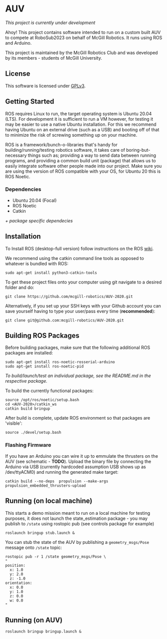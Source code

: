 # AUV

*This project is currently under development*

Ahoy! This project contains software intended to run on a custom built AUV to compete at RoboSub2023 on behalf of McGill Robotics. It runs using ROS and Arduino.

This project is maintained by the McGill Robotics Club and was developed by its members - students of McGill University. 


## License

This software is licensed under [GPLv3](LICENSE).


## Getting Started

ROS requires Linux to run, the target operating system is Ubuntu 20.04 (LTS). For development it is sufficient to run a VM however, 
for testing it may be easier to use a native Ubuntu installation. For this we recommend having Ubuntu on an external drive (such as a USB) 
and booting off of that to minimize the risk of screwing something up on your machine. 

ROS is a framework/bunch-o-libraries that's handy for building/running/testing robotics software, it takes care of boring-but-necessary 
things such as; providing a way to send data between running programs, and providing a common build unit (package) that allows us to 
easily integrate software other people made into our project. Make sure you are using the version of ROS compatible with your OS, for 
Ubuntu 20 this is ROS Noetic.


### Dependencies

- Ubuntu 20.04 (Focal)
- ROS Noetic
- Catkin

*+ package specific dependecies*


## Installation 

To Install ROS (desktop-full version) follow instructions on the ROS [wiki](http://wiki.ros.org/noetic/Installation/Ubuntu).

We recommend using the catkin command line tools as opposed to whatever is bundled with ROS:

    sudo apt-get install python3-catkin-tools

To get these project files onto your computer using git navigate to a desired folder and do:

    git clone https://github.com/mcgill-robotics/AUV-2020.git
  
Alternatively, if you set up your SSH keys with your Github account you can save yourself having to type your user/pass every 
time (**recommended**):

    git clone git@github.com:mcgill-robotics/AUV-2020.git


## Building ROS Packages

Before building packages, make sure that the following additional ROS packages are installed:

	sudo apt-get install ros-noetic-rosserial-arduino
	sudo apt-get install ros-noetic-pid

*To build/launch/test an individual package, see the README.md in the respective package.*

To build the currently functional packages:

	source /opt/ros/noetic/setup.bash
	cd <AUV-2020>/catkin_ws
	catkin build bringup

After build is complete, update ROS environment so that packages are 'visible':

	source ./devel/setup.bash
  
### Flashing Firmware

If you have an Arduino you can wire it up to emmulate the thrusters on the AUV (see schematic - **TODO**). Upload the 
binary file by connecting the Arduino via USB (currently hardcoded assumption USB shows up as /dev/ttyACM0) and running 
the generated make target:

    catkin build --no-deps  propulsion --make-args propulsion_embedded_thrusters-upload


## Running (on local machine)

This starts a demo mission meant to run on a local machine for testing purposes, it does not launch the state_estimation
package - you may publish to `/state` using rostopic pub (see controls package for example)

    roslaunch bringup stub.launch & 
    
You can stub the state of the AUV by publishing a `geometry_msgs/Pose` message onto `/state` topic:

	rostopic pub -r 1 /state geometry_msgs/Pose \
	"
	position:
	  x: 1.0
	  y: 2.0
	  z: -1.0
	orientation:
	  x: 0.0
	  y: 1.0
	  z: 0.0
	  w: 0.0
	" 


## Running (on AUV)
 
    roslaunch bringup bringup.launch & 
